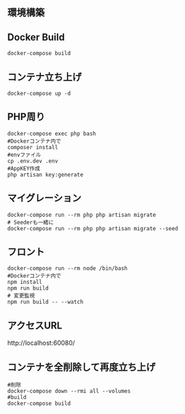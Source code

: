 ## 環境構築

## Docker Build

```shell
docker-compose build
```
## コンテナ立ち上げ

```shell
docker-compose up -d
```

## PHP周り

```shell
docker-compose exec php bash
#Dockerコンテナ内で
composer install
#envファイル
cp .env.dev .env
#AppKEY作成
php artisan key:generate
```

## マイグレーション

```shell
docker-compose run --rm php php artisan migrate
# Seederも一緒に
docker-compose run --rm php php artisan migrate --seed

```

## フロント

```shell
docker-compose run --rm node /bin/bash
#Dockerコンテナ内で
npm install
npm run build
# 変更監視
npm run build -- --watch
```

## アクセスURL

http://localhost:60080/

## コンテナを全削除して再度立ち上げ

```shell
#削除
docker-compose down --rmi all --volumes
#build
docker-compose build
```